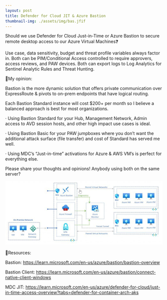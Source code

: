 ```yaml
---
layout: post
title: Defender for Cloud JIT & Azure Bastion
thumbnail-img: ./assets/img/bas.jfif
---
```

Should we use Defender for Cloud Just-in-Time or Azure Bastion to secure remote desktop access to our Azure Virtual Machines❓

Use case, data sensitivity, budget and threat profile variables always factor in. Both can be PIM/Conditional Access controlled to require approvers, access reviews, and PAW devices. Both can export logs to Log Analytics for Sentinel Analytic Rules and Threat Hunting.

🎤My opinion:

Bastion is the more dynamic solution that offers private communication over ExpressRoute & pivots to on-prem endpoints that have logical routing.

Each Bastion Standard instance will cost $200+ per month so I believe a balanced approach is best for most organizations.

·       Using Bastion Standard for your Hub, Management Network, Admin access to AVD session hosts, and other high impact use cases is ideal.

·       Using Bastion Basic for your PAW jumpboxes where you don’t want the additional attack surface (file transfer) and cost of Standard has served me well.

·       Using MDC’s “Just-in-time” activations for Azure & AWS VM’s is perfect for everything else.

Please share your thoughts and opinions! Anybody using both on the same server?

![Image](/assets/img/bas.jfif)

🎒Resources:

Bastion: https://learn.microsoft.com/en-us/azure/bastion/bastion-overview

Bastion Client: https://learn.microsoft.com/en-us/azure/bastion/connect-native-client-windows

MDC JIT: https://learn.microsoft.com/en-us/azure/defender-for-cloud/just-in-time-access-overview?tabs=defender-for-container-arch-aks


